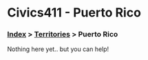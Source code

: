# Civics411 - Puerto Rico

### [Index](../../) > [Territories](../) > Puerto Rico

Nothing here yet.. but you can help!
